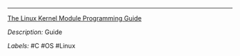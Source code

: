 ---

[The Linux Kernel Module Programming Guide](https://sysprog21.github.io/lkmpg/)

*Description:* Guide

*Labels:* #C #OS #Linux
